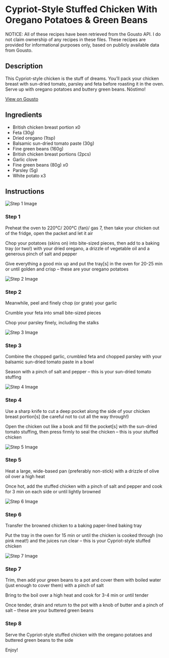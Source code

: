 # Cypriot-Style Stuffed Chicken With Oregano Potatoes & Green Beans

NOTICE: All of these recipes have been retrieved from the Gousto API. I do not claim ownership of any recipes in these files. These recipes are provided for informational purposes only, based on publicly available data from Gousto.

## Description

This Cypriot-style chicken is the stuff of dreams. You’ll pack your chicken breast with sun-dried tomato, parsley and feta before roasting it in the oven. Serve up with oregano potatoes and buttery green beans. Nóstimo!

[View on Gousto](https://www.gousto.co.uk/recipes/cookbook/cypriot-style-stuffed-chicken-with-oregano-potatoes-green-beans)

## Ingredients

- British chicken breast portion x0
- Feta (30g)
- Dried oregano (1tsp)
- Balsamic sun-dried tomato paste (30g)
- Fine green beans (160g)
- British chicken breast portions (2pcs)
- Garlic clove
- Fine green beans (80g) x0
- Parsley (5g)
- White potato x3

## Instructions

![Step 1 Image](https://production-media.gousto.co.uk/cms/recipe-step-image/step-1-1707219435326-x200.jpg)

### Step 1

Preheat the oven to 220°C/ 200°C (fan)/ gas 7, then take your chicken out of the fridge, open the packet and let it air

Chop your potatoes (skins on) into bite-sized pieces, then add to a baking tray (or two!) with your dried oregano, a drizzle of vegetable oil and a generous pinch of salt and pepper

Give everything a good mix up and put the tray[s] in the oven for 20-25 min or until golden and crisp – these are your oregano potatoes

![Step 2 Image](https://production-media.gousto.co.uk/cms/recipe-step-image/step-2-1707219445054-x200.jpg)

### Step 2

Meanwhile, peel and finely chop (or grate) your garlic

Crumble your feta into small bite-sized pieces

Chop your parsley finely, including the stalks

![Step 3 Image](https://production-media.gousto.co.uk/cms/recipe-step-image/step-3-1707219720511-x200.jpg)

### Step 3

Combine the chopped garlic, crumbled feta and chopped parsley with your balsamic sun-dried tomato paste in a bowl

Season with a pinch of salt and pepper – this is your sun-dried tomato stuffing

![Step 4 Image](https://production-media.gousto.co.uk/cms/recipe-step-image/step-4-1707219729448-x200.jpg)

### Step 4

Use a sharp knife to cut a deep pocket along the side of your chicken breast portion[s] (be careful not to cut all the way through!)

Open the chicken out like a book and fill the pocket[s] with the sun-dried tomato stuffing, then press firmly to seal the chicken – this is your stuffed chicken

![Step 5 Image](https://production-media.gousto.co.uk/cms/recipe-step-image/step-5-1707219776141-x200.jpg)

### Step 5

Heat a large, wide-based pan (preferably non-stick) with a drizzle of olive oil over a high heat

Once hot, add the stuffed chicken with a pinch of salt and pepper and cook for 3 min on each side or until lightly browned

![Step 6 Image](https://production-media.gousto.co.uk/cms/recipe-step-image/step-6-1707219766682-x200.jpg)

### Step 6

Transfer the browned chicken to a baking paper-lined baking tray

Put the tray in the oven for 15 min or until the chicken is cooked through (no pink meat!) and the juices run clear – this is your Cypriot-style stuffed chicken

![Step 7 Image](https://production-media.gousto.co.uk/cms/recipe-step-image/step-7-1707219782841-x200.jpg)

### Step 7

Trim, then add your green beans to a pot and cover them with boiled water (just enough to cover them) with a pinch of salt

Bring to the boil over a high heat and cook for 3-4 min or until tender

Once tender, drain and return to the pot with a knob of butter and a pinch of salt – these are your buttered green beans

### Step 8

Serve the Cypriot-style stuffed chicken with the oregano potatoes and buttered green beans to the side

Enjoy!


